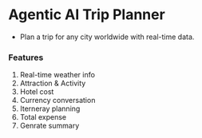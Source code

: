 # Agentic AI Trip Planner
- Plan a trip for any city worldwide with real-time data.

### Features
1. Real-time weather info
2. Attraction & Activity 
3. Hotel cost 
4. Currency conversation
5. Iterneray planning 
6. Total expense 
7. Genrate summary 


